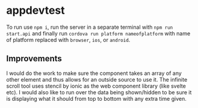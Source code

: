 # appdevtest

To run use `npm i`, run the server in a separate terminal with `npm run start.api` and finally run `cordova run platform nameofplatform` with name of platform replaced with `browser`, `ios`, or `android`.

## Improvements

I would do the work to make sure the component takes an array of any other element and thus allows for an outside source to use it. The infinite scroll tool uses stencil by ionic as the web component library (like svelte etc). I would also like to run over the data being shown/hidden to be sure it is displaying what it should from top to bottom with any extra time given.